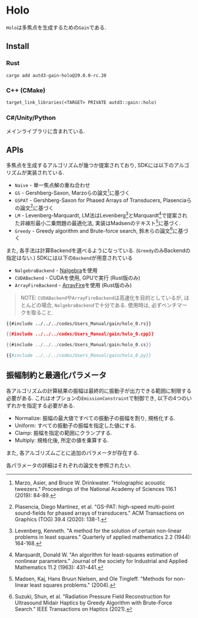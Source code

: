# Holo

`Holo`は多焦点を生成するための`Gain`である.

## Install

### Rust

```shell
cargo add autd3-gain-holo@29.0.0-rc.20
```

### C++ (CMake)

```ignore,filename=CMakeLists.txt
target_link_libraries(<TARGET> PRIVATE autd3::gain::holo)
```

### C#/Unity/Python

メインライブラリに含まれている.

## APIs

多焦点を生成するアルゴリズムが幾つか提案されており, SDKには以下のアルゴリズムが実装されている.

* `Naive` - 単一焦点解の重ね合わせ
* `GS` - Gershberg-Saxon, Marzoらの論文[^marzo2019]に基づく
* `GSPAT` - Gershberg-Saxon for Phased Arrays of Transducers, Plasenciaらの論文[^plasencia2020]に基づく
* `LM` - Levenberg-Marquardt, LM法はLevenberg[^levenberg1944]とMarquardt[^marquardt1963]で提案された非線形最小二乗問題の最適化法, 実装はMadsenのテキスト[^madsen2004]に基づく.
* `Greedy` - Greedy algorithm and Brute-force search, 鈴木らの論文[^suzuki2021]に基づく

また, 各手法は計算Backendを選べるようになっている. (`Greedy`のみBackendの指定はない.)
SDKには以下の`Backend`が用意されている

* `NalgebraBackend` - [Nalgebra](hthttps://nalgebra.org/)を使用
* `CUDABackend` - CUDAを使用, GPUで実行 (Rust版のみ)
* `ArrayFireBackend` - [ArrayFire](https://arrayfire.com/)を使用 (Rust版のみ)

> NOTE: `CUDABackend`や`ArrayFireBackend`は高速化を目的としているが, ほとんどの場合, `NalgebraBackend`で十分である. 使用時は, 必ずベンチマークを取ること.

```rust,edition2021
{{#include ../../../codes/Users_Manual/gain/holo_0.rs}}
```

```cpp
{{#include ../../../codes/Users_Manual/gain/holo_0.cpp}}
```

```cs
{{#include ../../../codes/Users_Manual/gain/holo_0.cs}}
```

```python
{{#include ../../../codes/Users_Manual/gain/holo_0.py}}
```

## 振幅制約と最適化パラメータ

各アルゴリズムの計算結果の振幅は最終的に振動子が出力できる範囲に制限する必要がある.
これはオプションの`EmissionConstraint`で制御でき, 以下の4つのいずれかを指定する必要がある.

- Normalize: 振幅の最大値ですべての振動子の振幅を割り, 規格化する.
- Uniform: すべての振動子の振幅を指定した値にする.
- Clamp: 振幅を指定の範囲にクランプする.
- Multiply: 規格化後, 所定の値を乗算する.

また, 各アルゴリズムごとに追加のパラメータが存在する.

各パラメータの詳細はそれぞれの論文を参照されたい.

[^marzo2019]: Marzo, Asier, and Bruce W. Drinkwater. "Holographic acoustic tweezers." Proceedings of the National Academy of Sciences 116.1 (2019): 84-89.

[^plasencia2020]: Plasencia, Diego Martinez, et al. "GS-PAT: high-speed multi-point sound-fields for phased arrays of transducers." ACM Transactions on Graphics (TOG) 39.4 (2020): 138-1.

[^levenberg1944]: Levenberg, Kenneth. "A method for the solution of certain non-linear problems in least squares." Quarterly of applied mathematics 2.2 (1944): 164-168.

[^marquardt1963]: Marquardt, Donald W. "An algorithm for least-squares estimation of nonlinear parameters." Journal of the society for Industrial and Applied Mathematics 11.2 (1963): 431-441.

[^madsen2004]: Madsen, Kaj, Hans Bruun Nielsen, and Ole Tingleff. "Methods for non-linear least squares problems." (2004).

[^suzuki2021]: Suzuki, Shun, et al. "Radiation Pressure Field Reconstruction for Ultrasound Midair Haptics by Greedy Algorithm with Brute-Force Search." IEEE Transactions on Haptics (2021).
